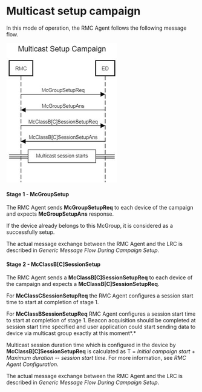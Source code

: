 # Multicast setup campaign

In this mode of operation, the RMC Agent follows the following message
flow.

![](./images/image011.jpg)

#### Stage 1 - McGroupSetup

The RMC Agent sends **McGroupSetupReq** to each device of the campaign
and expects **McGroupSetupAns** response.

If the device already belongs to this McGroup, it is considered as a
successfully setup.

The actual message exchange between the RMC Agent and the LRC is
described in *Generic Message Flow During Campaign Setup.*

#### Stage 2 - McClassB\[C\]SessionSetup

The RMC Agent sends a **McClassB\[C\]SessionSetupReq** to each device of
the campaign and expects a **McClassB\[C\]SessionSetupReq**.

For **McClassCSessionSetupReq** the RMC Agent configures a session start
time to start at completion of stage 1.

For **McClassBSessionSetupReq** RMC Agent configures a session start
time to start at completion of stage 1. Beacon acquisition should be
completed at session start time specified and user application could
start sending data to device via multicast group exactly at this
moment*.*

Multicast session duration time which is configured in the device by
**McClassB\[C\]SessionSetupReq** is calculated as T = *Initial campaign
start* + *Maximum duration -- session start time*.
For more information, see *RMC Agent Configuration*.

The actual message exchange between the RMC Agent and the LRC is
described in *Generic Message Flow During Campaign Setup*.